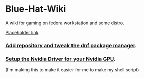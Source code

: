 # Blue-Hat-Wiki
A wiki for gaming on fedora workstation and some distro.

[Placeholder link](https://itsfoss.com/things-to-do-after-installing-fedora/)

### [Add repository and tweak the dnf package manager](dnf-and-repo-tweak.md).

### [Setup the Nvidia Driver for your Nvidia GPU](nvidia-driver-setup.md).

(I'm making this to make it easier for me to make my shell script)
